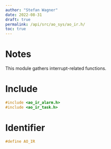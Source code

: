 ```yaml
---
author: "Stefan Wagner"
date: 2022-08-31
draft: true
permalink: /api/src/ao_sys/ao_ir.h/
toc: true
---
```


# Notes

This module gathers interrupt-related functions.

# Include

```c
#include <ao_ir_alarm.h>
#include <ao_ir_task.h>
```

# Identifier

```c
#define AO_IR
```
